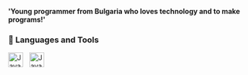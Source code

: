 **'Young programmer from Bulgaria who loves technology and to make programs!'**


### 🧰 Languages and Tools

<img align="left" alt="Java" width="30px" style="padding-right:10px;" src="https://camo.githubusercontent.com/521e78dc0d1e0a5f3925b9f52cc8c84096530ac5f51e7b2963e5a29bdc3bd486/68747470733a2f2f63646e2e6a7364656c6976722e6e65742f67682f64657669636f6e732f64657669636f6e2f69636f6e732f63706c7573706c75732f63706c7573706c75732d6c696e652e737667"/>

<img align="left" alt="Java" width="30px" style="padding-right:10px;" src="https://www.google.bg/url?sa=i&url=https%3A%2F%2Fmspoweruser.com%2Fmicrosoft-starts-deprecating-visual-basic%2F&psig=AOvVaw1UST8ugCMBqwN3MC1eRP0v&ust=1665257248298000&source=images&cd=vfe&ved=0CAkQjRxqFwoTCKCk_PPszvoCFQAAAAAdAAAAABAI](https://www.google.bg/url?sa=i&url=http%3A%2F%2Fwww.mmdtech.com%2Fvisual-basic-in-urdu1%2F&psig=AOvVaw1UST8ugCMBqwN3MC1eRP0v&ust=1665257248298000&source=images&cd=vfe&ved=0CAkQjRxqFwoTCKCk_PPszvoCFQAAAAAdAAAAABAN)"/>
